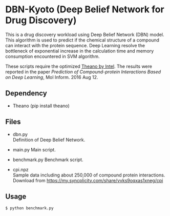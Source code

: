 DBN-Kyoto (Deep Belief Network for Drug Discovery)
==================================================

This is a drug discovery workload using Deep Belief Network (DBN) model.
This algorithm is used to predict if the chemical structure of a compound
can interact with the protein sequence.
Deep Learning resolve the bottleneck of exponential increase in the calculation time
and memory consumption encountered in SVM algorithm.

These scripts require the optimized [Theano by Intel](https://github.com/intel/theano).
The results were reported in the paper _Prediction of Compound-protein Interactions Based on Deep Learning_, Mol Inform. 2016 Aug 12.

Dependency
----------

- Theano (pip install theano)

Files
-----

- dbn.py  
Definition of Deep Belief Network.

- main.py
Main script.

- benchmark.py
Benchmark script.

- cpi.npz  
Sample data including about 250,000 of compound protein interactions.  
Download from https://my.syncplicity.com/share/vvks9oqxas1xneg/cpi

Usage
-----

    $ python benchmark.py
